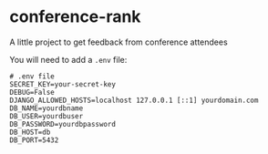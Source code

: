 # conference-rank
A little project to get feedback from conference attendees

You will need to add a `.env` file:
```
# .env file
SECRET_KEY=your-secret-key
DEBUG=False
DJANGO_ALLOWED_HOSTS=localhost 127.0.0.1 [::1] yourdomain.com
DB_NAME=yourdbname
DB_USER=yourdbuser
DB_PASSWORD=yourdbpassword
DB_HOST=db
DB_PORT=5432
```